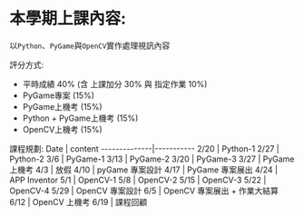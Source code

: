# 本學期上課內容:
以`Python`、`PyGame`與`OpenCV`實作處理視訊內容

評分方式:
* 平時成績 40% (含 上課加分 30% 與 指定作業 10%)
* PyGame專案 (15%)
* PyGame上機考 (15%)
* Python + PyGame上機考 (15%)
* OpenCV上機考 (15%)

課程規劃:
Date          |  content
--------------|-----------
2/20          | Python-1
2/27	      | Python-2
3/6           | PyGame-1
3/13          | PyGame-2
3/20	      | PyGame-3
3/27          | PyGame 上機考
4/3           | 放假
4/10          | pyGame 專案設計
4/17   		  | PyGame 專案展出
4/24          | APP Inventor
5/1           | OpenCV-1
5/8           | OpenCV-2
5/15          | OpenCV-3
5/22          | OpenCV-4
5/29 		  | OpenCV 專案設計
6/5           | OpenCV 專案展出 + 作業大結算
6/12          | OpenCV 上機考
6/19          | 課程回顧
